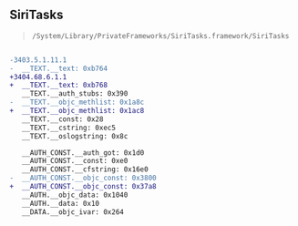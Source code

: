 ## SiriTasks

> `/System/Library/PrivateFrameworks/SiriTasks.framework/SiriTasks`

```diff

-3403.5.1.11.1
-  __TEXT.__text: 0xb764
+3404.68.6.1.1
+  __TEXT.__text: 0xb768
   __TEXT.__auth_stubs: 0x390
-  __TEXT.__objc_methlist: 0x1a8c
+  __TEXT.__objc_methlist: 0x1ac8
   __TEXT.__const: 0x28
   __TEXT.__cstring: 0xec5
   __TEXT.__oslogstring: 0x8c

   __AUTH_CONST.__auth_got: 0x1d0
   __AUTH_CONST.__const: 0xe0
   __AUTH_CONST.__cfstring: 0x16e0
-  __AUTH_CONST.__objc_const: 0x3800
+  __AUTH_CONST.__objc_const: 0x37a8
   __AUTH.__objc_data: 0x1040
   __AUTH.__data: 0x10
   __DATA.__objc_ivar: 0x264

```
